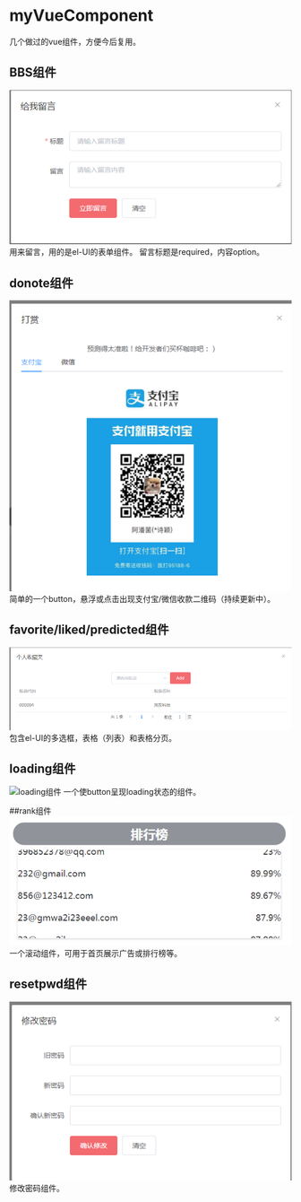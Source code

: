 # myVueComponent
几个做过的vue组件，方便今后复用。

## BBS组件
![BBS组件](https://github.com/apankun/myVueComponent/blob/master/bbs.png)
用来留言，用的是el-UI的表单组件。
留言标题是required，内容option。

## donote组件
![donote组件](https://github.com/apankun/myVueComponent/blob/master/donote.png)
简单的一个button，悬浮或点击出现支付宝/微信收款二维码（持续更新中）。

## favorite/liked/predicted组件
![favorite组件](https://github.com/apankun/myVueComponent/blob/master/favorite.png)
包含el-UI的多选框，表格（列表）和表格分页。

## loading组件
![loading组件](https://github.com/apankun/myVueComponent/blob/master/loading.png)
一个使button呈现loading状态的组件。

##rank组件
![rank组件](https://github.com/apankun/myVueComponent/blob/master/rank.png)
一个滚动组件，可用于首页展示广告或排行榜等。

## resetpwd组件
![resetpwd组件](https://github.com/apankun/myVueComponent/blob/master/resetpwd.png)
修改密码组件。



